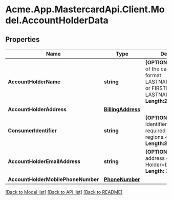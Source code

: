 # Acme.App.MastercardApi.Client.Model.AccountHolderData
## Properties

Name | Type | Description | Notes
------------ | ------------- | ------------- | -------------
**AccountHolderName** | **string** | __(OPTIONAL)__ The name of the cardholder in the format LASTNAME/FIRSTNAME or FIRSTNAME LASTNAME&lt;br&gt; __Max Length:27__  | [optional] 
**AccountHolderAddress** | [**BillingAddress**](BillingAddress.md) |  | [optional] 
**ConsumerIdentifier** | **string** | __(OPTIONAL)__ Customer Identifier that may be required in some regions.&lt;br&gt; __Max Length:88__  | [optional] 
**AccountHolderEmailAddress** | **string** | __(OPTIONAL)__ The e-mail address of the Account Holder&lt;br&gt; __Max Length: 320__  | [optional] 
**AccountHolderMobilePhoneNumber** | [**PhoneNumber**](PhoneNumber.md) |  | [optional] 

[[Back to Model list]](../README.md#documentation-for-models) [[Back to API list]](../README.md#documentation-for-api-endpoints) [[Back to README]](../README.md)

